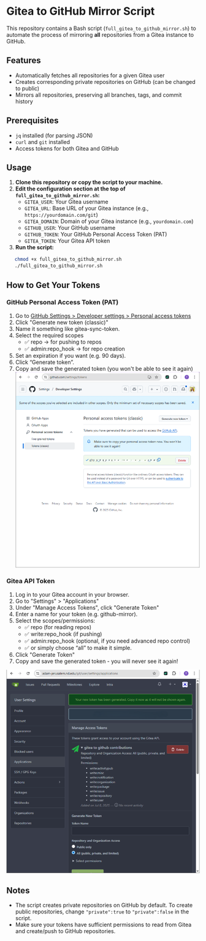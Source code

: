 # Gitea to GitHub Mirror Script

This repository contains a Bash script (`full_gitea_to_github_mirror.sh`) to automate the process of mirroring **all** repositories from a Gitea instance to GitHub.

## Features

- Automatically fetches all repositories for a given Gitea user
- Creates corresponding private repositories on GitHub (can be changed to public)
- Mirrors all repositories, preserving all branches, tags, and commit history

## Prerequisites

- `jq` installed (for parsing JSON)
- `curl` and `git` installed
- Access tokens for both Gitea and GitHub

## Usage

1. **Clone this repository or copy the script to your machine.**
2. **Edit the configuration section at the top of `full_gitea_to_github_mirror.sh`:**
   - `GITEA_USER`: Your Gitea username
   - `GITEA_URL`: Base URL of your Gitea instance (e.g., `https://yourdomain.com/git`)
   - `GITEA_DOMAIN`: Domain of your Gitea instance (e.g., `yourdomain.com`)
   - `GITHUB_USER`: Your GitHub username
   - `GITHUB_TOKEN`: Your GitHub Personal Access Token (PAT)
   - `GITEA_TOKEN`: Your Gitea API token
3. **Run the script:**

```bash
   chmod +x full_gitea_to_github_mirror.sh
   ./full_gitea_to_github_mirror.sh
```

## How to Get Your Tokens

### GitHub Personal Access Token (PAT)

1. Go to [GitHub Settings > Developer settings > Personal access tokens](https://github.com/settings/tokens)
2. Click "Generate new token (classic)"
3. Name it something like gitea-sync-token.
4. Select the required scopes
   - ✅ repo → for pushing to repos
   - ✅ admin:repo_hook → for repo creation
5. Set an expiration if you want (e.g. 90 days).
6. Click “Generate token”.
7. Copy and save the generated token (you won't be able to see it again)
![GitHub Token Example](assets/github_keys.png)

### Gitea API Token

1. Log in to your Gitea account in your browser.
2. Go to "Settings" > "Applications"
3. Under "Manage Access Tokens", click "Generate Token"
4. Enter a name for your token (e.g. github-mirror).
5. Select the scopes/permissions:
   - ✅ repo (for reading repos)
   - ✅ write:repo_hook (if pushing)
   - ✅ admin:repo_hook (optional, if you need advanced repo control)
   - ✅ or simply choose “all” to make it simple.
6. Click "Generate Token"
7. Copy and save the generated token - you will never see it again!

![GitHub Token Example](assets/gitea_keys.png)

## Notes

- The script creates private repositories on GitHub by default. To create public repositories, change `"private":true` to `"private":false` in the script.
- Make sure your tokens have sufficient permissions to read from Gitea and create/push to GitHub repositories.
